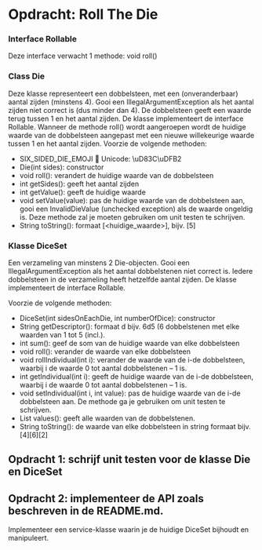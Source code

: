 # Opdracht: Roll The Die

### Interface Rollable
Deze interface verwacht 1 methode: void roll()

### Class Die

Deze klasse representeert een dobbelsteen, met een (onveranderbaar) aantal zijden (minstens 4). 
Gooi een IllegalArgumentException als het aantal zijden niet correct is (dus minder dan 4).
De dobbelsteen geeft een waarde terug tussen 1 en het aantal zijden. De klasse implementeert de interface Rollable. Wanneer de methode roll() wordt aangeroepen wordt de huidige waarde van de dobbelsteen aangepast met een nieuwe willekeurige waarde tussen 1 en het aantal zijden. Voorzie de volgende methoden:
-	SIX_SIDED_DIE_EMOJI 🎲  Unicode: \uD83C\uDFB2
-	Die(int sides): constructor
-	void roll(): verandert de huidige waarde van de dobbelsteen
-	int getSides(): geeft het aantal zijden
-	int getValue(): geeft de huidige waarde
-   void setValue(value): pas de huidige waarde van de dobbelsteen aan, gooi een InvalidDieValue (unchecked exception) als de waarde
ongeldig is. Deze methode zal je moeten gebruiken om unit testen te schrijven.
-	String toString(): formaat [<huidige_waarde>], bijv. [5]

### Klasse DiceSet

Een verzameling van minstens 2 Die-objecten.
Gooi een IllegalArgumentException als het aantal dobbelstenen niet correct is.
Iedere dobbelsteen in de verzameling heeft hetzelfde aantal zijden. 
De klasse implementeert de interface Rollable.

Voorzie de volgende methoden:
- DiceSet(int sidesOnEachDie, int numberOfDice): constructor
- String getDescriptor(): formaat <numberOfDice>d<sidesOnEachDie> bijv. 6d5 (6 dobbelstenen met elke waarden van 1 tot 5 (incl.).
- int sum(): geef de som van de huidige waarde van elke dobbelsteen
- void roll(): verander de waarde van elke dobbelsteen 
- void rollIndividual(int i): verander de waarde van de i-de dobbelsteen, waarbij i de waarde 0 tot aantal dobbelstenen – 1 is.
- int getIndividual(int i): geeft de huidige waarde van de i-de dobbelsteen, waarbij i de waarde 0 tot aantal dobbelstenen – 1 is.
- void setIndividual(int i, int value): pas de huidige waarde van de i-de dobbelsteen aan.
De methode ga je gebruiken om unit testen te schrijven.
- List<Integer> values(): geeft alle waarden van de dobbelstenen.
- String toString(): de waarde van elke dobbelsteen in string formaat bijv. [4][6][2]

## Opdracht 1: schrijf unit testen voor de klasse Die en DiceSet

## Opdracht 2: implementeer de API zoals beschreven in de README.md.

Implementeer een service-klasse waarin je de huidige DiceSet bijhoudt en manipuleert.



